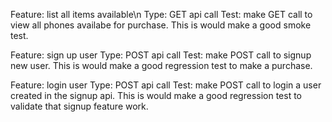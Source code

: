 Feature: list all items available\n
Type: GET api call
Test: make GET call to view all phones availabe for purchase. This is would make a good smoke test.

Feature: sign up user
Type: POST api call
Test: make POST call to signup new user. This is would make a good regression test to make a purchase.

Feature: login user
Type: POST api call
Test: make POST call to login a user created in the signup api. This is would make a good regression test to validate that signup feature work.
